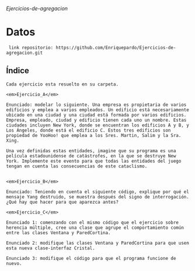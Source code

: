 <em>Ejercicios-de-agregacion</em>

# Datos
     link repositorio: https://github.com/Enriquepardo/Ejercicios-de-agregacion.git

## Índice
    Cada ejercicio esta resuelto en su carpeta.

    <em>Ejercicio_A</em>

    Enunciado: modelar lo siguiente. Una empresa es propietaria de varios edificios y emplea a varios empleados. Un edificio está necesariamente ubicado en una ciudad y una ciudad está formada por varios edificios. Empresa, empleado, ciudad y edificio tienen cada uno un nombre. Estas ciudades incluyen New York, donde se encuentran los edificios A y B, y Los Ángeles, donde está el edificio C. Estos tres edificios son propiedad de YooHoo! que emplea a los Sres. Martin, Salim y la Sra. Xing.

    Una vez definidas estas entidades, imagine que su programa es una película estadounidense de catástrofes, en la que se destruye New York. Implemente este evento para que todas las entidades del juego tengan en cuenta las consecuencias de este cataclismo.


    <em>Ejercicio_B</em>

    Enunciado: Teniendo en cuenta el siguiente código, explique por qué el mensaje Yang destruido, se muestra después del signo de interrogación. ¿Qué hay que hacer para que aparezca antes?

    <em>Ejercicio_C</em>

    Enunciado 1: comenzando con el mismo código que el ejercicio sobre herencia múltiple, cree una clase que agrupe el comportamiento común entre las clases Ventana y ParedCortina.

    Enunciado 2: modifique las clases Ventana y ParedCortina para que usen esta nueva clase-interfaz Cristal.

    Enunciado 3: modifique el código para que el programa funcione de nuevo.
